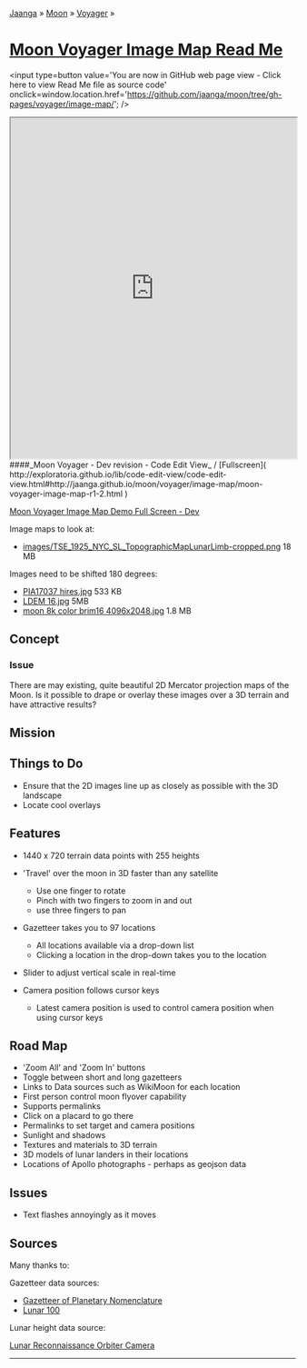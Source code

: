 [Jaanga]( http://jaanga.github.io/ ) &raquo; [Moon]( http://jaanga.github.io/moon/ ) &raquo; [Voyager]( http://jaanga.github.io/moon/voyager/ ) &raquo;

[Moon Voyager Image Map Read Me]( index.html )
===

<span style=display:none; >[You are now in GitHub source code view - click here to view Read Me file as a web page]( http://jaanga.github.io/moon/voyager/image-map/index.html "View file as a web page." ) </span>
<input type=button value='You are now in GitHub web page view - Click here to view Read Me file as source code' onclick=window.location.href='https://github.com/jaanga/moon/tree/gh-pages/voyager/image-map/'; />


<iframe src="http://exploratoria.github.io/lib/code-edit-view/code-edit-view.html#http://jaanga.github.io/moon/voyager/image-map/moon-voyager-image-map-r1-2.html" width=100% height=600px ></iframe>  
####_Moon Voyager - Dev revision - Code Edit View_ /  [Fullscreen]( http://exploratoria.github.io/lib/code-edit-view/code-edit-view.html#http://jaanga.github.io/moon/voyager/image-map/moon-voyager-image-map-r1-2.html )


[Moon Voyager Image Map Demo Full Screen - Dev]( http://jaanga.github.io/moon/voyager/image-map/dev/ )

Image maps to look at:
* [images/TSE_1925_NYC_SL_TopographicMapLunarLimb-cropped.png]( http://jaanga.github.io/moon/voyager/image-map/dev/#http://jaanga.github.io/moon/images/TSE_1925_NYC_SL_TopographicMapLunarLimb-crop ) 18 MB 

Images need to be shifted 180 degrees:

* [PIA17037 hires.jpg]( http://jaanga.github.io/moon/voyager/image-map/dev/#http://jaanga.github.io/moon/images/PIA17037_hires.jpg ) 533 KB
* [LDEM 16.jpg]( http://jaanga.github.io/moon/voyager/image-map/dev/#http://jaanga.github.io/moon/images/LDEM_16.jpg ) 5MB
* [moon 8k color brim16 4096x2048.jpg]( http://jaanga.github.io/moon/voyager/image-map/dev/#http://jaanga.github.io/moon/images/moon_8k_color_brim16_4096x2048.jpg ) 1.8 MB


## Concept

### Issue

There are may existing, quite beautiful 2D Mercator projection maps of the Moon. 
Is it possible to drape or overlay these images over a 3D terrain and have attractive results?

## Mission



## Things to Do

* Ensure that the 2D images line up as closely as possible with the 3D landscape
* Locate cool overlays



## Features

* 1440 x 720 terrain data points with 255 heights
* 'Travel' over the moon in 3D faster than any satellite
	* Use one finger to rotate
	* Pinch with two fingers to zoom in and out
	* use three fingers to pan
* Gazetteer takes you to 97 locations
	* All locations available via a drop-down list
	* Clicking a location in the drop-down takes you to the location

* Slider to adjust vertical scale in real-time
* Camera position follows cursor keys
	* Latest camera position is used to control camera position when using cursor keys 

<!--
* Supports permalinks
	* [Copernicus]( http://jaanga.github.io/moon-voyager/moon-rover-mobile/dev/index.html#20 )
	* [Gassendi]( http://jaanga.github.io/terrain-r2/viewers/moon-rover-mobile/dev/index.html#30 )
	* [Tycho]( http://jaanga.github.io/terrain-r2/viewers/moon-rover-mobile/dev/index.html#93 )
-->

## Road Map

* 'Zoom All' and 'Zoom In' buttons
* Toggle between short and long gazetteers
* Links to Data sources such as WikiMoon for each location
* First person control moon flyover capability
* Supports permalinks
* Click on a placard to go there
* Permalinks to set target and camera positions
* Sunlight and shadows
* Textures and materials to 3D terrain
* 3D models of lunar landers in their locations
* Locations of Apollo photographs - perhaps as geojson data

## Issues

* Text flashes annoyingly as it moves
 
## Sources

Many thanks to:

Gazetteer data sources:

* [Gazetteer of Planetary Nomenclature]( http://planetarynames.wr.usgs.gov/Page/MOON/target )
* [Lunar 100]( http://the-moon.wikispaces.com/Lunar+100 )

Lunar height data source:

[Lunar Reconnaissance Orbiter Camera]( http://wms.lroc.asu.edu/lroc/view_rdr/WAC_GLD100 )


<hr>




